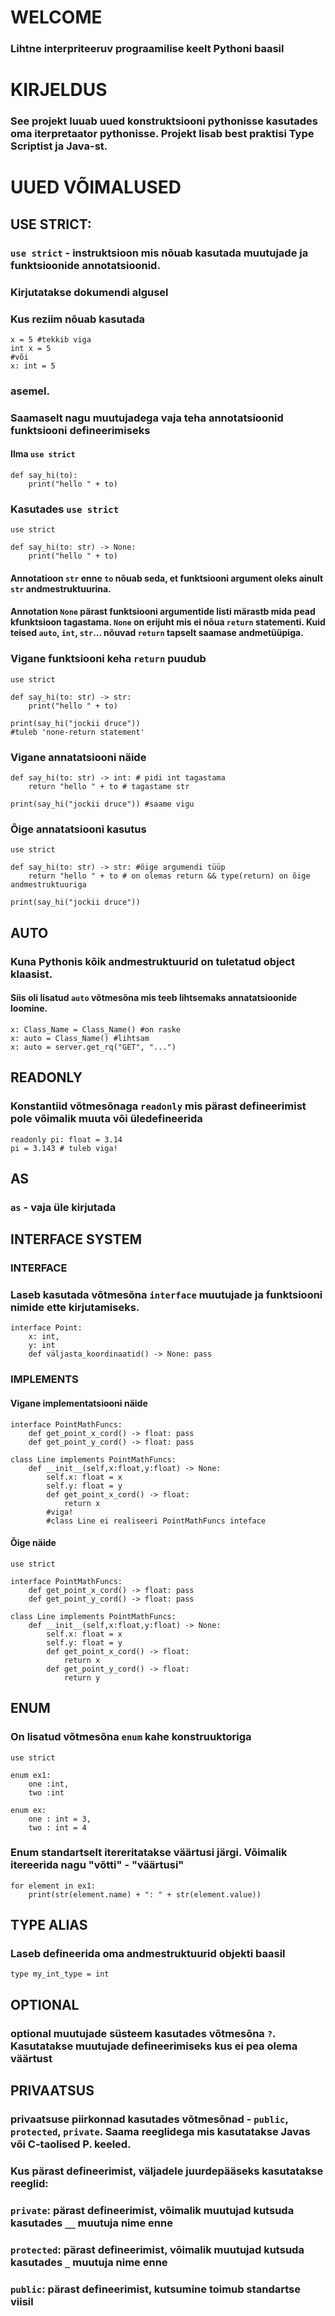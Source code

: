 # WELCOME
### Lihtne interpriteeruv prograamilise keelt Pythoni baasil

# KIRJELDUS
### See projekt luuab uued konstruktsiooni pythonisse kasutades oma iterpretaator pythonisse. Projekt lisab best praktisi Type Scriptist ja Java-st.

# UUED VÕIMALUSED

## USE STRICT:
### ```use strict``` - instruktsioon mis nõuab kasutada muutujade ja funktsioonide annotatsioonid.
### Kirjutatakse dokumendi algusel
### Kus reziim nõuab kasutada
```
x = 5 #tekkib viga
int x = 5
#või
x: int = 5
```
### asemel.

### Saamaselt nagu muutujadega vaja teha annotatsioonid funktsiooni defineerimiseks
#### Ilma ```use strict```
```
def say_hi(to):
    print("hello " + to)
```

### Kasutades ```use strict```
```
use strict

def say_hi(to: str) -> None:
    print("hello " + to)
```
#### Annotatioon ```str``` enne ```to``` nõuab seda, et funktsiooni argument oleks ainult ```str``` andmestruktuurina. 
#### Annotation ```None``` pärast funktsiooni argumentide listi märastb mida pead kfunktsioon tagastama.  ```None``` on erijuht mis ei nõua ```return``` statementi. Kuid teised ```auto```, ```int```, ```str```... nõuvad ```return``` tapselt saamase andmetüüpiga.

### Vigane funktsiooni keha ```return``` puudub
```
use strict

def say_hi(to: str) -> str:
    print("hello " + to)

print(say_hi("jockii druce"))
#tuleb 'none-return statement'
```
### Vigane annatatsiooni näide
```
def say_hi(to: str) -> int: # pidi int tagastama
    return "hello " + to # tagastame str

print(say_hi("jockii druce")) #saame vigu
```
### Õige annatatsiooni kasutus
```
use strict

def say_hi(to: str) -> str: #õige argumendi tüüp
    return "hello " + to # on olemas return && type(return) on õige andmestruktuuriga

print(say_hi("jockii druce"))
```


## AUTO
### Kuna Pythonis kõik andmestruktuurid on tuletatud object klaasist.

#### Siis oli lisatud ```auto``` võtmesõna mis teeb lihtsemaks annatatsioonide loomine.
```
x: Class_Name = Class_Name() #on raske
x: auto = Class_Name() #lihtsam
x: auto = server.get_rq("GET", "...")
```

## READONLY
### Konstantiid võtmesõnaga ```readonly``` mis pärast defineerimist pole võimalik muuta või üledefineerida
```
readonly pi: float = 3.14
pi = 3.143 # tuleb viga!
```

## AS
### ```as``` - vaja üle kirjutada

## INTERFACE SYSTEM
### INTERFACE
### Laseb kasutada võtmesõna ```interface``` muutujade ja funktsiooni nimide ette kirjutamiseks.
```
interface Point:
    x: int,
    y: int
    def väljasta_koordinaatid() -> None: pass
```
### IMPLEMENTS
#### Vigane implementatsiooni näide
```
interface PointMathFuncs:
    def get_point_x_cord() -> float: pass
    def get_point_y_cord() -> float: pass

class Line implements PointMathFuncs:
    def __init__(self,x:float,y:float) -> None:
        self.x: float = x
        self.y: float = y
        def get_point_x_cord() -> float:
            return x
        #viga!
        #class Line ei realiseeri PointMathFuncs inteface
```
#### Õige näide
```
use strict

interface PointMathFuncs:
    def get_point_x_cord() -> float: pass
    def get_point_y_cord() -> float: pass

class Line implements PointMathFuncs:
    def __init__(self,x:float,y:float) -> None:
        self.x: float = x
        self.y: float = y
        def get_point_x_cord() -> float:
            return x
        def get_point_y_cord() -> float:
            return y
```


## ENUM
### On lisatud võtmesõna ```enum``` kahe konstruuktoriga

```
use strict

enum ex1:
    one :int,
    two :int

enum ex:
    one : int = 3,
    two : int = 4
```

### Enum standartselt itereritatakse väärtusi järgi. Võimalik itereerida nagu "võtti" - "väärtusi"
```
for element in ex1:
    print(str(element.name) + ": " + str(element.value))
```

## TYPE ALIAS
### Laseb defineerida oma andmestruktuurid objekti baasil
```
type my_int_type = int
```

## OPTIONAL
### optional muutujade süsteem kasutades võtmesõna ```?```. Kasutatakse muutujade defineerimiseks kus ei pea olema väärtust

## PRIVAATSUS
### privaatsuse piirkonnad kasutades võtmesõnad - ```public```, ```protected```, ```private```. Saama reeglidega mis kasutatakse Javas või C-taolised P. keeled.

### Kus pärast defineerimist, väljadele juurdepääseks kasutatakse reeglid:
### ```private```: pärast defineerimist, võimalik muutujad kutsuda kasutades ```__``` muutuja nime enne
### ```protected```: pärast defineerimist, võimalik muutujad kutsuda kasutades ```_``` muutuja nime enne
### ```public```: pärast defineerimist, kutsumine toimub standartse viisil